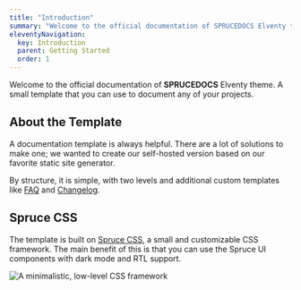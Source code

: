 ```yaml
---
title: "Introduction"
summary: "Welcome to the official documentation of SPRUCEDOCS Elventy theme. A small template that you can use to document any of your projects."
eleventyNavigation:
  key: Introduction
  parent: Getting Started
  order: 1
---
```


Welcome to the official documentation of **SPRUCEDOCS** Elventy theme. A small template that you can use to document any of your projects.

## About the Template

A documentation template is always helpful. There are a lot of solutions to make one; we wanted to create our self-hosted version based on our favorite static site generator.

By structure, it is simple, with two levels and additional custom templates like [FAQ](/faq/) and [Changelog](/changelog/).

## Spruce CSS

The template is built on [Spruce CSS](https://sprucecss.com/), a small and customizable CSS framework. The main benefit of this is that you can use the Spruce UI components with dark mode and RTL support.

![A minimalistic, low-level CSS framework](/img/cover/sprucecss.png)
